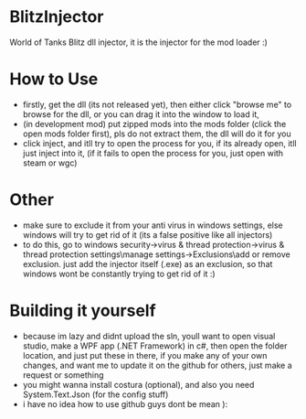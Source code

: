# BlitzInjector
World of Tanks Blitz dll injector, it is the injector for the mod loader :)

# How to Use
- firstly, get the dll (its not released yet), then either click "browse me" to browse for the dll, or you can drag it into the window to load it,
- (in development mod) put zipped mods into the mods folder (click the open mods folder first), pls do not extract them, the dll will do it for you
- click inject, and itll try to open the process for you, if its already open, itll just inject into it, (if it fails to open the process for you, just open with steam or wgc)

# Other
- make sure to exclude it from your anti virus in windows settings, else windows will try to get rid of it (its a false positive like all injectors)
- to do this, go to windows security->virus & thread protection->virus & thread protection settings\manage settings->Exclusions\add or remove exclusion. just add the injector itself (.exe) as an exclusion, so that windows wont be constantly trying to get rid of it :)

# Building it yourself
- because im lazy and didnt upload the sln, youll want to open visual studio, make a WPF app (.NET Framework) in c#, then open the folder location, and just put these in there, if you make any of your own changes, and want me to update it on the github for others, just make a request or something
- you might wanna install costura (optional), and also you need System.Text.Json (for the config stuff)
- i have no idea how to use github guys dont be mean ):
